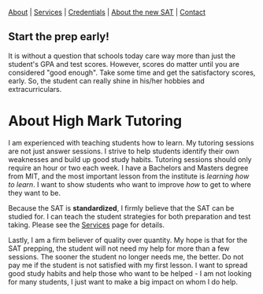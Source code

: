 
[About](/https://highmarktutoring.com/) |
[Services](/services/) |
[Credentials](/credentials/) |
[About the new SAT](/sat/) |
[Contact](/contact/)

## Start the prep early!

It is without a question that schools today care way more than just the student's GPA and test scores. However, scores do matter until you are considered "good enough". Take some time and get the satisfactory scores, early. So, the student can really shine in his/her hobbies and extracurriculars. 

# About High Mark Tutoring

I am experienced with teaching students how to learn. My tutoring sessions are not just answer sessions. I strive to help students identify their own weaknesses and build up good study habits. Tutoring sessions should only require an hour or two each week. I have a Bachelors and Masters degree from MIT, and the most important lesson from the institute is *learning how to learn*. I want to show students who want to improve *how* to get to where they want to be.

Because the SAT is **standardized**, I firmly believe that the SAT can be studied for. I can teach the student strategies for both preparation and test taking. Please see the [Services](/services/) page for details.

Lastly, I am a firm believer of quality over quantity. My hope is that for the SAT prepping, the student will not need my help for more than a few sessions. The sooner the student no longer needs me, the better. Do not pay me if the student is not satisfied with my first lesson. I want to spread good study habits and help those who want to be helped - I am not looking for many students, I just want to make a big impact on whom I do help. 





